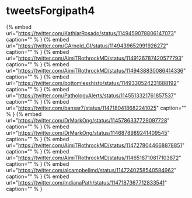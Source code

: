 # tweetsForgipath4

{% embed url="https://twitter.com/KathiarRosado/status/1149459078806147073"  caption="" % }
{% embed url="https://twitter.com/CArnold_GI/status/1149439652991926272"  caption="" % }
{% embed url="https://twitter.com/AimiTRothrockMD/status/1149126787420577793"  caption="" % }
{% embed url="https://twitter.com/AimiTRothrockMD/status/1149438830086414336"  caption="" % }
{% embed url="https://twitter.com/bottomlesshisto/status/1149330524231688192"  caption="" % }
{% embed url="https://twitter.com/PathologyAlerts/status/1145513321761857537"  caption="" % }
{% embed url="https://twitter.com/bansar7/status/1147180418682241025"  caption="" % }
{% embed url="https://twitter.com/DrMarkOng/status/1145786337729097728"  caption="" % }
{% embed url="https://twitter.com/DrMarkOng/status/1146878989241409545"  caption="" % }
{% embed url="https://twitter.com/AimiTRothrockMD/status/1147278044668878851"  caption="" % }
{% embed url="https://twitter.com/AimiTRothrockMD/status/1146518710817103872"  caption="" % }
{% embed url="https://twitter.com/alcampbellmd/status/1147240258540584962"  caption="" % }
{% embed url="https://twitter.com/IndianaPath/status/1147187367712833541"  caption="" % }
